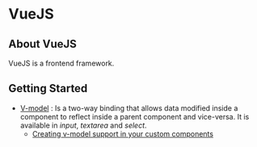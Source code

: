 # VueJS

## About VueJS

VueJS is a frontend framework.

## Getting Started

- [V-model](https://br.vuejs.org/v2/guide/forms.html) : Is a two-way binding that allows data modified inside a component to reflect inside a parent component and vice-versa. It is available in *input*, *textarea* and *select*. 
   - [Creating v-model support in your custom components](https://www.digitalocean.com/community/tutorials/how-to-add-v-model-support-to-custom-vue-js-components)